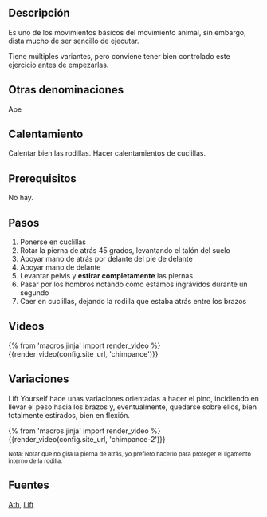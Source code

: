 ## Descripción

Es uno de los movimientos básicos del movimiento animal, sin embargo, dista mucho de ser sencillo de ejecutar.

Tiene múltiples variantes, pero conviene tener bien controlado este ejercicio antes de empezarlas.

## Otras denominaciones

Ape

## Calentamiento

Calentar bien las rodillas. Hacer calentamientos de cuclillas.

## Prerequisitos

No hay.

## Pasos

1. Ponerse en cuclillas
2. Rotar la pierna de atrás 45 grados, levantando el talón del suelo
3. Apoyar mano de atrás por delante del pie de delante
4. Apoyar mano de delante
5. Levantar pelvis y **estirar completamente** las piernas
6. Pasar por los hombros notando cómo estamos ingrávidos durante un segundo
7. Caer en cuclillas, dejando la rodilla que estaba atrás entre los brazos

## Videos

{% from 'macros.jinja' import render_video %}
{{render_video(config.site_url, 'chimpance')}}

## Variaciones

Lift Yourself hace unas variaciones orientadas a hacer el pino, incidiendo en llevar el peso hacia los brazos y, eventualmente, quedarse sobre ellos, bien totalmente estirados, bien en flexión.

{% from 'macros.jinja' import render_video %}
{{render_video(config.site_url, 'chimpance-2')}}

<small>Nota: Notar que no gira la pierna de atrás, yo prefiero hacerlo para proteger el ligamento interno de la rodilla.</small>

## Fuentes

[Ath](/varios/fuentes/#ath),  [Lift](/varios/fuentes/#lift)